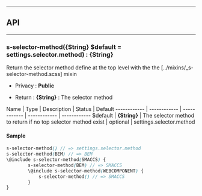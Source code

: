 


-----------------------------
## API
-----------------------------

### s-selector-method({String} $default = settings.selector.method) : {String}
Return the selector method define at the top level with the the [../mixins/_s-selector-method.scss] mixin

- Privacy : **Public**

- Return : **{String}** : The selector method

Name | Type | Description | Status | Default
------------ | ------------ | ------------ | ------------ | ------------
$default | **{String}** | The selector method to return if no top selector method exist | optional | settings.selector.method


#### Sample
```scss
s-selector-method() // => settings.selector.method
s-selector-method(BEM) // => BEM
\@include s-selector-method(SMACCS) {
		s-selector-method(BEM) // => SMACCS
		\@include s-selector-method(WEBCOMPONENT) {
			s-selector-method() // => SMACCS
		}
}

```


